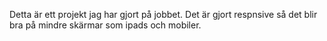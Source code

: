 Detta är ett projekt jag har gjort på jobbet.
Det är gjort respnsive så det blir bra på mindre skärmar som ipads och mobiler.
